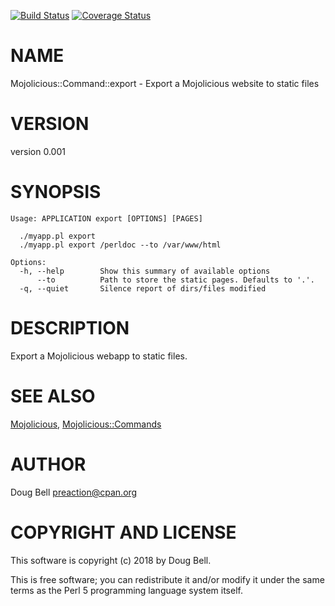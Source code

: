 [![Build Status](https://travis-ci.org/preaction/Mojolicious-Command-export.svg?branch=master)](https://travis-ci.org/preaction/Mojolicious-Command-export)
[![Coverage Status](https://coveralls.io/repos/preaction/Mojolicious-Command-export/badge.svg?branch=master)](https://coveralls.io/r/preaction/Mojolicious-Command-export?branch=master)

# NAME

Mojolicious::Command::export - Export a Mojolicious website to static files

# VERSION

version 0.001

# SYNOPSIS

    Usage: APPLICATION export [OPTIONS] [PAGES]

      ./myapp.pl export
      ./myapp.pl export /perldoc --to /var/www/html

    Options:
      -h, --help        Show this summary of available options
          --to          Path to store the static pages. Defaults to '.'.
      -q, --quiet       Silence report of dirs/files modified

# DESCRIPTION

Export a Mojolicious webapp to static files.

# SEE ALSO

[Mojolicious](https://metacpan.org/pod/Mojolicious), [Mojolicious::Commands](https://metacpan.org/pod/Mojolicious::Commands)

# AUTHOR

Doug Bell <preaction@cpan.org>

# COPYRIGHT AND LICENSE

This software is copyright (c) 2018 by Doug Bell.

This is free software; you can redistribute it and/or modify it under
the same terms as the Perl 5 programming language system itself.
